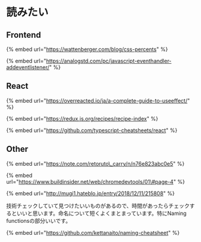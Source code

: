 # 読みたい

## Frontend

{% embed url="https://wattenberger.com/blog/css-percents" %}

{% embed url="https://analogstd.com/pc/javascript-eventhandler-addeventlistener/" %}



## React

{% embed url="https://overreacted.io/ja/a-complete-guide-to-useeffect/" %}

{% embed url="https://redux.js.org/recipes/recipe-index" %}

{% embed url="https://github.com/typescript-cheatsheets/react" %}

## Other

{% embed url="https://note.com/retoruto\_carry/n/n76e823abc0e5" %}

{% embed url="https://www.buildinsider.net/web/chromedevtools/01\#page-4" %}

{% embed url="http://mugi1.hateblo.jp/entry/2018/12/11/215808" %}

技術チェックしていて見つけたいいものがあるので、時間があったらチェックするといいと思います。命名について短くよくまとまっています。特にNaming functionsの部分いいです。

{% embed url="https://github.com/kettanaito/naming-cheatsheet" %}



